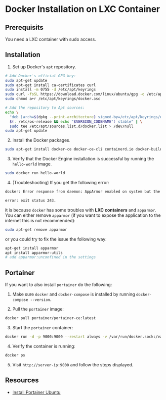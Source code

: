 # Docker Installation on LXC Container

## Prerequisits

You need a LXC container with sudo access.

## Installation

1. Set up Docker's `apt` repository.

```bash
# Add Docker's official GPG key:
sudo apt-get update
sudo apt-get install ca-certificates curl
sudo install -m 0755 -d /etc/apt/keyrings
sudo curl -fsSL https://download.docker.com/linux/ubuntu/gpg -o /etc/apt/keyrings/docker.asc
sudo chmod a+r /etc/apt/keyrings/docker.asc

# Add the repository to Apt sources:
echo \
  "deb [arch=$(dpkg --print-architecture) signed-by=/etc/apt/keyrings/docker.asc] https://download.docker.com/linux/ubuntu \
  $(. /etc/os-release && echo "$VERSION_CODENAME") stable" | \
  sudo tee /etc/apt/sources.list.d/docker.list > /dev/null
sudo apt-get update
```

2. Install the Docker packages.

```bash
sudo apt-get install docker-ce docker-ce-cli containerd.io docker-buildx-plugin docker-compose-plugin
```

3. Verify that the Docker Engine installation is successful by running the `hello-world` image.

```bash
sudo docker run hello-world
```

4. (Troubleshooting) If you get the following error:

```bash
docker: Error response from daemon: AppArmor enabled on system but the docker-default profile could not be loaded: running `/usr/sbin/apparmor_parser apparmor_parser -Kr /var/lib/docker/tmp/docker-default1508562643` failed with output: apparmor_parser: Unable to replace "docker-default".  Permission denied; attempted to load a profile while confined?

error: exit status 243.
```

it is because `docker` has some troubles with **LXC containers** and `apparmor`. You can either remove `apparmor` (if you want to expose the application to the internet this is not recommended):

```bash
sudo apt-get remove apparmor
```

or you could try to fix the issue the following way:

```bash
apt-get install apparmor
apt install apparmor-utils
# add apparmor:unconfined in the settings
```

## Portainer

If you want to also install `portainer` do the following:

1. Make sure `docker` and `docker-compose` is installed by running `docker-compose --version`.

2. Pull the `portainer` image:

```bash
docker pull portainer/portainer-ce:latest
```

3. Start the `portainer` container:

```bash
docker run -d -p 9000:9000 --restart always -v /var/run/docker.sock:/var/run/docker.sock portainer/portainer-ce:latest
```

4. Verify the container is running:

```bash
docker ps
```

5. Visit `http://server-ip:9000` and follow the steps displayed.

## Resources

- [Install Portainer Ubuntu](https://www.cherryservers.com/blog/install-portainer-ubuntu)
